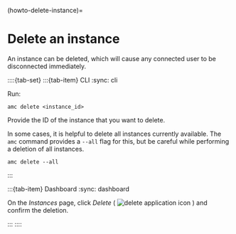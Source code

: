 (howto-delete-instance)=
# Delete an instance

An instance can be deleted, which will cause any connected user to be disconnected immediately.

::::{tab-set}
:::{tab-item} CLI
:sync: cli

Run:

    amc delete <instance_id>

Provide the ID of the instance that you want to delete.

In some cases, it is helpful to delete all instances currently available.
The `amc` command provides a `--all` flag for this, but be careful while performing a deletion of all instances.

    amc delete --all
:::

:::{tab-item} Dashboard
:sync: dashboard

On the *Instances* page, click *Delete* ( ![delete application icon](/images/icons/delete-icon.png) ) and confirm the deletion.

:::
::::
